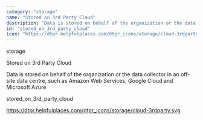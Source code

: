 ```yaml
---
category: "storage"
name: "Stored on 3rd Party Cloud"
description: "Data is stored on behalf of the organization or the data collector in an off-site data centre, such as Amazon Web Services, Google Cloud and Microsoft Azure"
id: "stored_on_3rd_party_cloud"
icon: "https://dtpr.helpfulplaces.com/dtpr_icons/storage/cloud-3rdparty.svg"
---
```

storage

Stored on 3rd Party Cloud

Data is stored on behalf of the organization or the data collector in an 
off-site data centre, such as Amazon Web Services, Google Cloud and 
Microsoft Azure

stored_on_3rd_party_cloud

https://dtpr.helpfulplaces.com/dtpr_icons/storage/cloud-3rdparty.svg